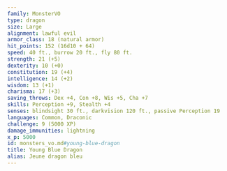 ```yaml
---
family: MonsterVO
type: dragon
size: Large
alignment: lawful evil
armor_class: 18 (natural armor)
hit_points: 152 (16d10 + 64)
speed: 40 ft., burrow 20 ft., fly 80 ft.
strength: 21 (+5)
dexterity: 10 (+0)
constitution: 19 (+4)
intelligence: 14 (+2)
wisdom: 13 (+1)
charisma: 17 (+3)
saving_throws: Dex +4, Con +8, Wis +5, Cha +7
skills: Perception +9, Stealth +4
senses: blindsight 30 ft., darkvision 120 ft., passive Perception 19
languages: Common, Draconic
challenge: 9 (5000 XP)
damage_immunities: lightning
x_p: 5000
id: monsters_vo.md#young-blue-dragon
title: Young Blue Dragon
alias: Jeune dragon bleu
---
```


